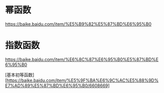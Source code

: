 # 幂函数

https://baike.baidu.com/item/%E5%B9%82%E5%87%BD%E6%95%B0

# 指数函数
https://baike.baidu.com/item/%E6%8C%87%E6%95%B0%E5%87%BD%E6%95%B0



[基本初等函数][https://baike.baidu.com/item/%E5%9F%BA%E6%9C%AC%E5%88%9D%E7%AD%89%E5%87%BD%E6%95%B0/6608669]
